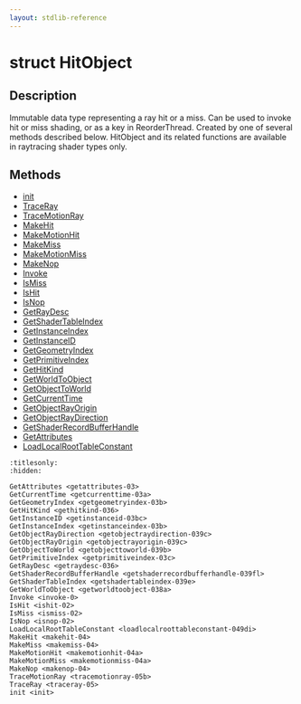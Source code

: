 ```yaml
---
layout: stdlib-reference
---
```


# struct HitObject

## Description

Immutable data type representing a ray hit or a miss. Can be used to invoke hit or miss shading,
or as a key in ReorderThread. Created by one of several methods described below. HitObject
and its related functions are available in raytracing shader types only.


## Methods

* [init](../init.html)
* [TraceRay](../traceray-05.html)
* [TraceMotionRay](../tracemotionray-05b.html)
* [MakeHit](../makehit-04.html)
* [MakeMotionHit](../makemotionhit-04a.html)
* [MakeMiss](../makemiss-04.html)
* [MakeMotionMiss](../makemotionmiss-04a.html)
* [MakeNop](../makenop-04.html)
* [Invoke](../invoke-0.html)
* [IsMiss](../ismiss-02.html)
* [IsHit](../ishit-02.html)
* [IsNop](../isnop-02.html)
* [GetRayDesc](../getraydesc-036.html)
* [GetShaderTableIndex](../getshadertableindex-039e.html)
* [GetInstanceIndex](../getinstanceindex-03b.html)
* [GetInstanceID](../getinstanceid-03bc.html)
* [GetGeometryIndex](../getgeometryindex-03b.html)
* [GetPrimitiveIndex](../getprimitiveindex-03c.html)
* [GetHitKind](../gethitkind-036.html)
* [GetWorldToObject](../getworldtoobject-038a.html)
* [GetObjectToWorld](../getobjecttoworld-039b.html)
* [GetCurrentTime](../getcurrenttime-03a.html)
* [GetObjectRayOrigin](../getobjectrayorigin-039c.html)
* [GetObjectRayDirection](../getobjectraydirection-039c.html)
* [GetShaderRecordBufferHandle](../getshaderrecordbufferhandle-039fl.html)
* [GetAttributes](../getattributes-03.html)
* [LoadLocalRootTableConstant](../loadlocalroottableconstant-049di.html)


```{toctree}
:titlesonly:
:hidden:

GetAttributes <getattributes-03>
GetCurrentTime <getcurrenttime-03a>
GetGeometryIndex <getgeometryindex-03b>
GetHitKind <gethitkind-036>
GetInstanceID <getinstanceid-03bc>
GetInstanceIndex <getinstanceindex-03b>
GetObjectRayDirection <getobjectraydirection-039c>
GetObjectRayOrigin <getobjectrayorigin-039c>
GetObjectToWorld <getobjecttoworld-039b>
GetPrimitiveIndex <getprimitiveindex-03c>
GetRayDesc <getraydesc-036>
GetShaderRecordBufferHandle <getshaderrecordbufferhandle-039fl>
GetShaderTableIndex <getshadertableindex-039e>
GetWorldToObject <getworldtoobject-038a>
Invoke <invoke-0>
IsHit <ishit-02>
IsMiss <ismiss-02>
IsNop <isnop-02>
LoadLocalRootTableConstant <loadlocalroottableconstant-049di>
MakeHit <makehit-04>
MakeMiss <makemiss-04>
MakeMotionHit <makemotionhit-04a>
MakeMotionMiss <makemotionmiss-04a>
MakeNop <makenop-04>
TraceMotionRay <tracemotionray-05b>
TraceRay <traceray-05>
init <init>
```
